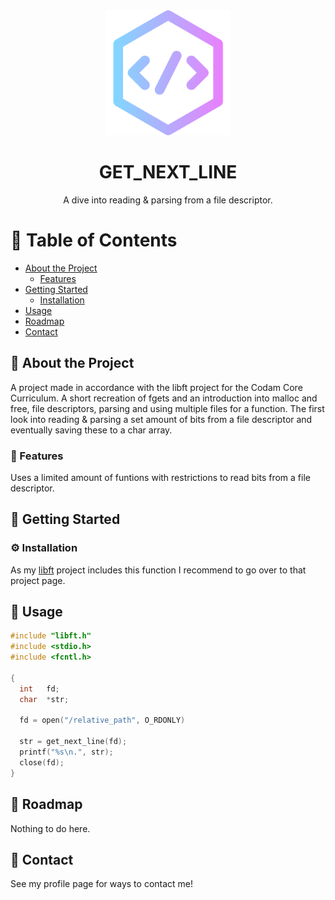 <div align="center">

  <img src="assets/code.png" alt="logo" width="200" height="auto" />
  <h1>GET_NEXT_LINE</h1>
  
  <p>
    A dive into reading & parsing from a file descriptor.
  </p>
</div>
  
  # :notebook_with_decorative_cover: Table of Contents

- [About the Project](#star2-about-the-project)
  * [Features](#dart-features)
- [Getting Started](#toolbox-getting-started)
  * [Installation](#gear-installation)
- [Usage](#eyes-usage)
- [Roadmap](#compass-roadmap)
- [Contact](#handshake-contact)



## :star2: About the Project
A project made in accordance with the libft project for the Codam Core Curriculum.
A short recreation of fgets and an introduction into malloc and free, file descriptors, parsing and using multiple files for a function. 
The first look into reading & parsing a set amount of bits from a file descriptor and eventually saving these to a char array.




### :dart: Features

Uses a limited amount of funtions with restrictions to read bits from a file descriptor.




## 	:toolbox: Getting Started

### :gear: Installation

As my [libft](https://github.com/BasUitermark/libft) project includes this function I recommend to go over to that project page.



## :eyes: Usage

```c
#include "libft.h"
#include <stdio.h>
#include <fcntl.h>

{
  int   fd;
  char  *str;
  
  fd = open("/relative_path", O_RDONLY)
  
  str = get_next_line(fd);
  printf("%s\n.", str);
  close(fd);
}
```



## :compass: Roadmap

Nothing to do here.


## :handshake: Contact

See my profile page for ways to contact me!
